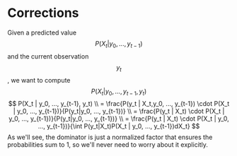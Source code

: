 # Corrections

Given a predicted value $$P(X_t|y_0, ..., y_{t-1})$$ and the current observation $$y_t$$, we want to compute $$P(X_t | y_0, ..., y_{t-1}, y_t)$$
$$
P(X_t | y_0, ..., y_{t-1}, y_t) \\
= \frac{P(y_t | X_t,y_0, ..., y_{t-1}) \cdot P(X_t | y_0, ..., y_{t-1})}{P(y_t|y_0, ..., y_{t-1})} \\
= \frac{P(y_t | X_t) \cdot P(X_t | y_0, ..., y_{t-1})}{P(y_t|y_0, ..., y_{t-1})} \\
= \frac{P(y_t | X_t) \cdot P(X_t | y_0, ..., y_{t-1})}{\int P(y_t|X_t)P(X_t | y_0, ..., y_{t-1})dX_t}
$$
As we'll see, the dominator is just a normalized factor that ensures the probabilities sum to 1, so we'll never need to worry about it explicitly.